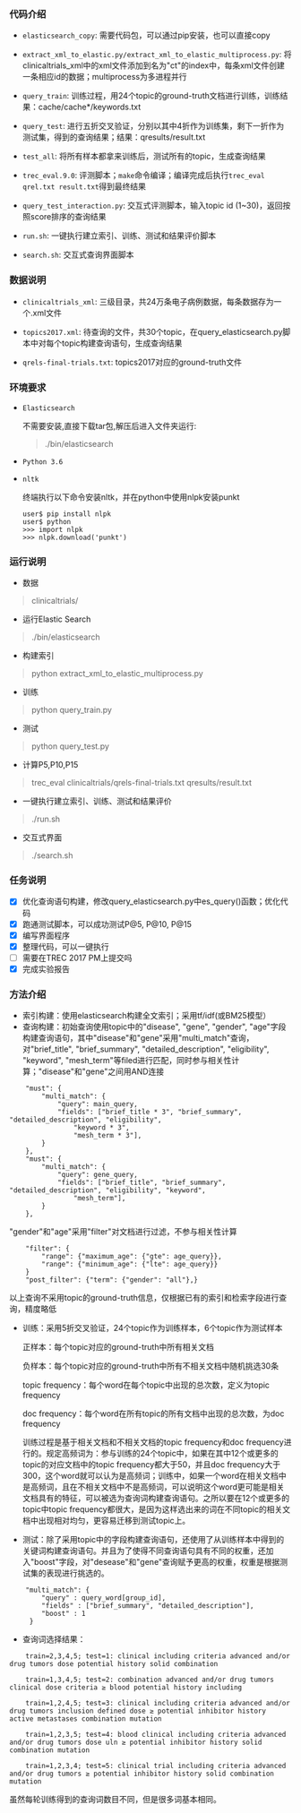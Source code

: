 ### 代码介绍
* `elasticsearch_copy`: 需要代码包，可以通过pip安装，也可以直接copy

* `extract_xml_to_elastic.py/extract_xml_to_elastic_multiprocess.py`: 将clinicaltrials\_xml中的xml文件添加到名为"ct"的index中，每条xml文件创建一条相应id的数据；multiprocess为多进程并行

* `query_train`: 训练过程，用24个topic的ground-truth文档进行训练，训练结果：cache/cache*/keywords.txt

* `query_test`: 进行五折交叉验证，分别以其中4折作为训练集，剩下一折作为测试集，得到的查询结果；结果：qresults/result.txt

* `test_all`: 将所有样本都拿来训练后，测试所有的topic，生成查询结果

* `trec_eval.9.0`: 评测脚本；`make`命令编译；编译完成后执行`trec_eval qrel.txt result.txt`得到最终结果

* `query_test_interaction.py`: 交互式评测脚本，输入topic id (1~30)，返回按照score排序的查询结果

* `run.sh`: 一键执行建立索引、训练、测试和结果评价脚本

* `search.sh`: 交互式查询界面脚本

### 数据说明
* `clinicaltrials_xml`: 三级目录，共24万条电子病例数据，每条数据存为一个.xml文件

* `topics2017.xml`: 待查询的文件，共30个topic，在query_elasticsearch.py脚本中对每个topic构建查询语句，生成查询结果

* `qrels-final-trials.txt`: topics2017对应的ground-truth文件

### 环境要求
* `Elasticsearch`
	
	不需要安装,直接下载tar包,解压后进入文件夹运行:
	> ./bin/elasticsearch

* `Python 3.6`

* `nltk`
	
	终端执行以下命令安装nltk，并在python中使用nlpk安装punkt
	
	```
	user$ pip install nlpk
	user$ python
	>>> import nlpk
	>>> nlpk.download('punkt')
	```

### 运行说明
* 数据
> clinicaltrials/

* 运行Elastic Search
> ./bin/elasticsearch

* 构建索引
> python extract\_xml\_to\_elastic\_multiprocess.py

* 训练
> python query\_train.py

* 测试
> python query\_test.py

* 计算P5,P10,P15
> trec_eval clinicaltrials/qrels-final-trials.txt qresults/result.txt

* 一键执行建立索引、训练、测试和结果评价
> ./run.sh

* 交互式界面
> ./search.sh

### 任务说明
- [x] 优化查询语句构建，修改query\_elasticsearch.py中es\_query()函数；优化代码
- [x] 跑通测试脚本，可以成功测试P@5, P@10, P@15
- [x] 编写界面程序
- [x] 整理代码，可以一键执行
- [ ] 需要在TREC 2017 PM上提交吗
- [x] 完成实验报告

### 方法介绍
* 索引构建：使用elasticsearch构建全文索引；采用tf/idf(或BM25模型）
* 查询构建：初始查询使用topic中的"disease", "gene", "gender", "age"字段构建查询语句，其中"disease"和"gene"采用"multi_match"查询，对"brief_title", "brief_summary", "detailed_description", "eligibility", "keyword", "mesh_term"等filed进行匹配，同时参与相关性计算；"disease"和"gene"之间用AND连接
```
    "must": {
        "multi_match": {
            "query": main_query,
            "fields": ["brief_title * 3", "brief_summary", "detailed_description", "eligibility",
                "keyword * 3",
                "mesh_term * 3"],
        }
    },
    "must": {
        "multi_match": {
            "query": gene_query,
            "fields": ["brief_title", "brief_summary", "detailed_description", "eligibility", "keyword",
                "mesh_term"],
        }
    },
```

"gender"和"age"采用"filter"对文档进行过滤，不参与相关性计算
```   
    "filter": {
        "range": {"maximum_age": {"gte": age_query}},
        "range": {"minimum_age": {"lte": age_query}}
    }
    "post_filter": {"term": {"gender": "all"},}
```

以上查询不采用topic的ground-truth信息，仅根据已有的索引和检索字段进行查询，精度略低
* 训练：采用5折交叉验证，24个topic作为训练样本，6个topic作为测试样本

  正样本：每个topic对应的ground-truth中所有相关文档

  负样本：每个topic对应的ground-truth中所有不相关文档中随机挑选30条

  topic frequency：每个word在每个topic中出现的总次数，定义为topic frequency

  doc frequency：每个word在所有topic的所有文档中出现的总次数，为doc frequency

  训练过程是基于相关文档和不相关文档的topic frequency和doc frequency进行的。规定高频词为：参与训练的24个topic中，如果在其中12个或更多的topic的对应文档中的topic frequency都大于50，并且doc frequency大于300，这个word就可以认为是高频词；训练中，如果一个word在相关文档中是高频词，且在不相关文档中不是高频词，可以说明这个word更可能是相关文档具有的特征，可以被选为查询词构建查询语句。之所以要在12个或更多的topic中topic frequency都很大，是因为这样选出来的词在不同topic的相关文档中出现相对均匀，更容易迁移到测试topic上。

* 测试：除了采用topic中的字段构建查询语句，还使用了从训练样本中得到的关键词构建查询语句。并且为了使得不同查询语句具有不同的权重，还加入"boost"字段，对"desease"和"gene"查询赋予更高的权重，权重是根据测试集的表现进行挑选的。
```
    "multi_match": {
        "query" : query_word[group_id],
        "fields" : ["brief_summary", "detailed_description"],
        "boost" : 1
     }
```

* 查询词选择结果：
```
    train=2,3,4,5; test=1: clinical including criteria advanced and/or drug tumors dose potential history solid combination
  
    train=1,3,4,5; test=2: combination advanced and/or drug tumors clinical dose criteria ≥ blood potential history including
  
    train=1,2,4,5; test=3: clinical including criteria advanced and/or drug tumors inclusion defined dose ≥ potential inhibitor history active metastases combination mutation
  
    train=1,2,3,5; test=4: blood clinical including criteria advanced and/or drug tumors dose uln ≥ potential inhibitor history solid combination mutation
  
    train=1,2,3,4; test=5: clinical trial including criteria advanced and/or drug tumors ≥ potential inhibitor history solid combination mutation
```

  虽然每轮训练得到的查询词数目不同，但是很多词基本相同。

